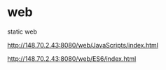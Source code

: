 # web
static web


http://148.70.2.43:8080/web/JavaScripts/index.html

http://148.70.2.43:8080/web/ES6/index.html
